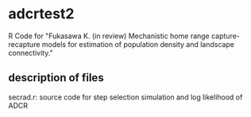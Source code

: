 # adcrtest2
R Code for "Fukasawa K. (in review) Mechanistic home range capture-recapture models for estimation of population density and landscape connectivity."

## description of files
secrad.r: source code for step selection simulation and log likelihood of ADCR
